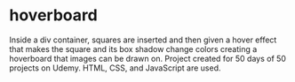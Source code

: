 # hoverboard
Inside a div container, squares are inserted and then given a hover effect that makes the square and its box shadow change colors creating a hoverboard that images can be drawn on. Project created for 50 days of 50 projects on Udemy. HTML, CSS, and JavaScript are used. 
